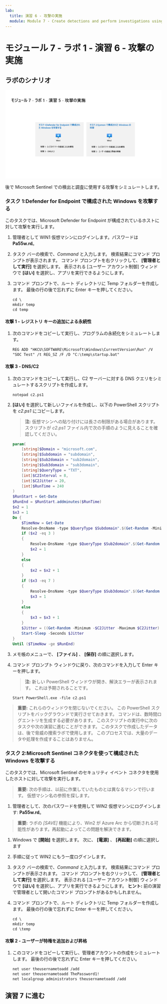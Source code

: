 ```yaml
---
lab:
  title: 演習 6 - 攻撃の実施
  module: Module 7 - Create detections and perform investigations using Microsoft Sentinel
---
```


# <a name="module-7---lab-1---exercise-6---conduct-attacks"></a>モジュール 7 - ラボ 1 - 演習 6 - 攻撃の実施

## <a name="lab-scenario"></a>ラボのシナリオ

![ラボの概要。](../Media/SC-200-Lab_Diagrams_Mod7_L1_Ex5.png)

後で Microsoft Sentinel での検出と調査に使用する攻撃をシミュレートします。


### <a name="task-1-attack-windows-configured-with-defender-for-endpoint"></a>タスク 1:Defender for Endpoint で構成された Windows を攻撃する

このタスクでは、Microsoft Defender for Endpoint が構成されているホストに対して攻撃を実行します。

1. 管理者として WIN1 仮想マシンにログインします。パスワードは**Pa55w.rd**。  

1. タスク バーの検索で、*Command* と入力します。 検索結果にコマンド プロンプトが表示されます。 コマンド プロンプトを右クリックして、 **[管理者として実行]** を選択します。 表示される [ユーザー アカウント制御] ウィンドウで **[はい]** を選択し、アプリを実行できるようにします。

1. コマンド プロンプトで、ルート ディレクトリに Temp フォルダーを作成します。 最後の行の後で忘れずに Enter キーを押してください。

    ```CommandPrompt
    cd \
    mkdir temp
    cd temp
    ```

#### <a name="attack-1---persistence-with-registry-key-add"></a>攻撃 1 - レジストリ キーの追加による永続性

1. 次のコマンドをコピーして実行し、プログラムの永続化をシミュレートします。

    ```CommandPrompt
    REG ADD "HKCU\SOFTWARE\Microsoft\Windows\CurrentVersion\Run" /V "SOC Test" /t REG_SZ /F /D "C:\temp\startup.bat"
    ```

#### <a name="attack-3---dns--c2"></a>攻撃 3 - DNS/C2 

1. 次のコマンドをコピーして実行し、C2 サーバーに対する DNS クエリをシミュレートするスクリプトを作成します。

    ```CommandPrompt
    notepad c2.ps1
    ```

1. **[はい]** を選択して新しいファイルを作成し、以下の PowerShell スクリプトを *c2.ps1* にコピーします。

    >**注:**  仮想マシンへの貼り付けには長さの制限がある場合があります。 スクリプトが *c2.ps1* ファイル内で次の手順のように見えることを確認してください。

    ```PowerShell
    param(
        [string]$Domain = "microsoft.com",
        [string]$Subdomain = "subdomain",
        [string]$Sub2domain = "sub2domain",
        [string]$Sub3domain = "sub3domain",
        [string]$QueryType = "TXT",
        [int]$C2Interval = 8,
        [int]$C2Jitter = 20,
        [int]$RunTime = 240
    )
    $RunStart = Get-Date
    $RunEnd = $RunStart.addminutes($RunTime)
    $x2 = 1
    $x3 = 1 
    Do {
        $TimeNow = Get-Date
        Resolve-DnsName -type $QueryType $Subdomain".$(Get-Random -Minimum 1 -Maximum 999999)."$Domain -QuickTimeout
        if ($x2 -eq 3 )
        {
            Resolve-DnsName -type $QueryType $Sub2domain".$(Get-Random -Minimum 1 -Maximum 999999)."$Domain -QuickTimeout
            $x2 = 1
        }
        else
        {
            $x2 = $x2 + 1
        }    
        if ($x3 -eq 7 )
        {
            Resolve-DnsName -type $QueryType $Sub3domain".$(Get-Random -Minimum 1 -Maximum 999999)."$Domain -QuickTimeout
            $x3 = 1
        }
        else
        {
            $x3 = $x3 + 1
        }
        $Jitter = ((Get-Random -Minimum -$C2Jitter -Maximum $C2Jitter) / 100 + 1) +$C2Interval
        Start-Sleep -Seconds $Jitter
    }
    Until ($TimeNow -ge $RunEnd)
    ```

1. メモ帳のメニューで、 **[ファイル]** 、 **[保存]** の順に選択します。 

1. コマンド プロンプト ウィンドウに戻り、次のコマンドを入力して Enter キーを押します。 

    >**注:**  新しい PowerShell ウィンドウが開き、解決エラーが表示されます。 これは予期されることです。

    ```CommandPrompt
    Start PowerShell.exe -file c2.ps1
    ```

>**重要:** これらのウィンドウを閉じないでください。 この PowerShell スクリプトをバックグラウンドで実行させておきます。 コマンドは、数時間ログエントリを生成する必要があります。 このスクリプトの実行中に次のタスクや次の演習に進むことができます。 このタスクで作成したデータは、後で脅威の捜索ラボで使用します。 このプロセスでは、大量のデータや処理を作成することはありません。


### <a name="task-2-attack-windows-configured-with-microsoft-sentinel-connector"></a>タスク 2:Microsoft Sentinel コネクタを使って構成された Windows を攻撃する

このタスクでは、Microsoft Sentinel のセキュリティ イベント コネクタを使用したホストに対して攻撃を実行します。

>**重要:** 次の手順は、以前に作業していたものとは異なるマシンで行います。 仮想マシン名の参照を探します。

1. 管理者として、次のパスワードを使用して WIN2 仮想マシンにログインします: **Pa55w.rd**。  

>**重要:** ラボの *[SAVE]* 機能により、Win2 が Azure Arc から切断される可能性があります。再起動によってこの問題を解決できます。  

1. Windows で **[開始]** を選択します。 次に、 **[電源]** 、 **[再起動]** の順に選択します
1. 手順に従って WIN2 にもう一度ログインします。


1. タスク バーの検索で、*Command* と入力します。 検索結果にコマンド プロンプトが表示されます。 コマンド プロンプトを右クリックして、 **[管理者として実行]** を選択します。 表示される [ユーザー アカウント制御] ウィンドウで **[はい]** を選択し、アプリを実行できるようにします。 **ヒント:** 前の演習で管理者として開いたコマンド プロンプトがあるかもしれません。

1. コマンド プロンプトで、ルート ディレクトリに Temp フォルダーを作成します。 最後の行の後で忘れずに Enter キーを押してください。

    ```CommandPrompt
    cd \
    mkdir temp
    cd \temp
    ```

#### <a name="attack-2---user-add-and-elevate-privilege"></a>攻撃 2 - ユーザーが特権を追加および昇格

1. このコマンドをコピーして実行し、管理者アカウントの作成をシミュレートします。 最後の行の後で忘れずに Enter キーを押してください。

    ```CommandPrompt
    net user theusernametoadd /add
    net user theusernametoadd ThePassword1!
    net localgroup administrators theusernametoadd /add
    ```

## <a name="proceed-to-exercise-7"></a>演習 7 に進む
